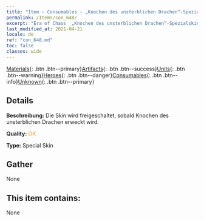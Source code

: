 ```yaml
---
title: "Item - Consumables - „Knochen des unsterblichen Drachen“-Spezialskin"
permalink: /Items/con_648/
excerpt: "Era of Chaos  „Knochen des unsterblichen Drachen“-Spezialskin"
last_modified_at: 2021-04-21
locale: de
ref: "con_648.md"
toc: false
classes: wide
---
```

 [Materials](/de/Items/){: .btn .btn--primary}[Artifacts](/de/Items/Artifacts/){: .btn .btn--success}[Units](/de/Items/Units/){: .btn .btn--warning}[Heroes](/de/Items/Heroes/){: .btn .btn--danger}[Consumables](/de/Items/Consumables/){: .btn .btn--info}[Unknown](/de/Items/Unknown/){: .btn .btn--primary}

## Details
 **Beschreibung:** Die Skin wird freigeschaltet, sobald Knochen des unsterblichen Drachen erweckt wird.

 **Quality:** <span style="color: #FF8C00">OK</span>

 **Type:** Special Skin

## Gather

  None

## This item contains:

  None

